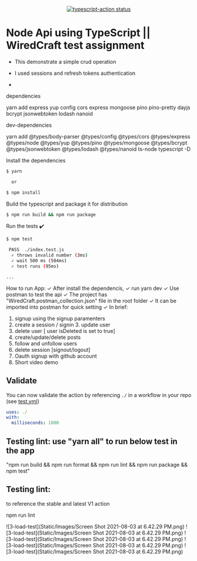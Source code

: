 <p align="center">
  <a href="https://github.com/melch-inno/wiredC/actions"><img alt="typescript-action status" src="https://github.com/melch-inno/wiredC/actions/workflows/test.yml/badge.svg"></a>
</p>

# Node Api using TypeScript || WiredCraft test assignment

- This demonstrate a simple crud operation

- I used sessions and refresh tokens authentication
-

dependencies

yarn add express yup config cors express mongoose pino pino-pretty dayjs bcrypt jsonwebtoken lodash nanoid

dev-dependencies

yarn add @types/body-parser @types/config @types/cors @types/express @types/node @types/yup @types/pino @types/mongoose @types/bcrypt @types/jsonwebtoken @types/lodash @types/nanoid ts-node typescript -D

Install the dependencies

```bash
$ yarn

  or

$ npm install
```

Build the typescript and package it for distribution

```bash
$ npm run build && npm run package
```

Run the tests :heavy_check_mark:

```bash
$ npm test

 PASS  ./index.test.js
  ✓ throws invalid number (3ms)
  ✓ wait 500 ms (504ms)
  ✓ test runs (95ms)

...
```

How to run App:
✓ After install the dependencis,
✓ run yarn dev
✓ Use postman to test the api
✓ The project has "WiredCraft.postman_collection.json" file in the root folder
✓ It can be imported into postman for quick setting
✓ In brief:

1. signup using the signup paramenters
2. create a session / signin 3. update user
3. delete user [ user isDeleted is set to true]
4. create/update/delete posts
5. follow and unfollow users
6. delete session [signout/logout]
7. Oauth signup with github account
8. Short video demo

## Validate

You can now validate the action by referencing `./` in a workflow in your repo (see [test.yml](.github/workflows/test.yml))

```yaml
uses: ./
with:
  milliseconds: 1000
```

## Testing lint: use "yarn all" to run below test in the app

"npm run build && npm run format && npm run lint && npm run package && npm test"

## Testing lint:

to reference the stable and latest V1 action

npm run lint

![3-load-test](Static/Images/Screen Shot 2021-08-03 at 6.42.29 PM.png)
![3-load-test](Static/Images/Screen Shot 2021-08-03 at 6.42.29 PM.png)
![3-load-test](Static/Images/Screen Shot 2021-08-03 at 6.42.29 PM.png)
![3-load-test](Static/Images/Screen Shot 2021-08-03 at 6.42.29 PM.png)
![3-load-test](Static/Images/Screen Shot 2021-08-03 at 6.42.29 PM.png)
